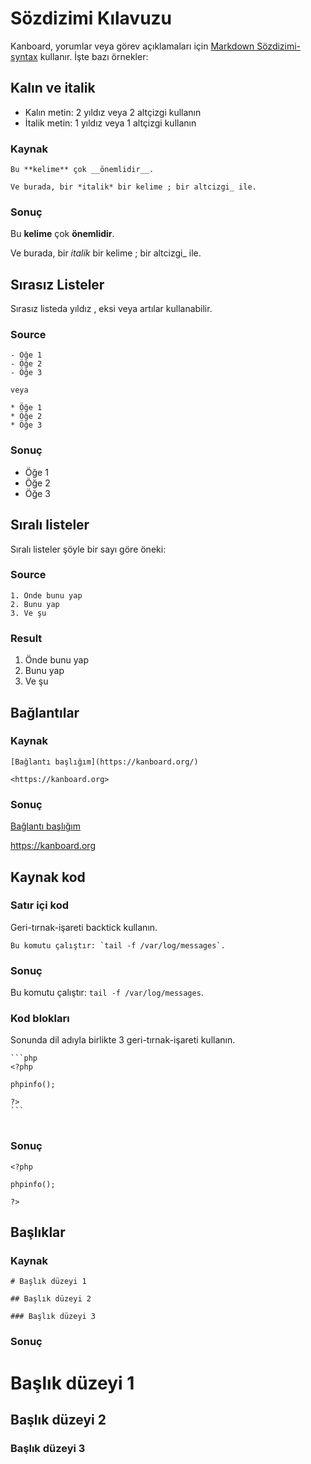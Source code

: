 Sözdizimi Kılavuzu
============

Kanboard, yorumlar veya görev açıklamaları için [Markdown Sözdizimi-syntax](http://en.wikipedia.org/wiki/Markdown) kullanır.
İşte bazı örnekler:

Kalın ve italik
----------------

- Kalın metin: 2 yıldız veya 2 altçizgi kullanın
- İtalik metin: 1 yıldız veya 1 altçizgi kullanın

### Kaynak
```
Bu **kelime** çok __önemlidir__.

Ve burada, bir *italik* bir kelime ; bir altcizgi_ ile.
```

### Sonuç

Bu **kelime** çok __önemlidir__.

Ve burada, bir *italik* bir kelime ; bir altcizgi_ ile.

Sırasız Listeler
---------------

Sırasız listeda yıldız , eksi veya artılar kullanabilir.

### Source

```
- Öğe 1
- Öğe 2
- Öğe 3

veya

* Öğe 1
* Öğe 2
* Öğe 3
```

### Sonuç

- Öğe 1
- Öğe 2
- Öğe 3

Sıralı listeler
-------------

Sıralı listeler şöyle bir sayı göre öneki:

### Source

```
1. Önde bunu yap
2. Bunu yap
3. Ve şu
```

### Result

1. Önde bunu yap
2. Bunu yap
3. Ve şu

Bağlantılar
-----

### Kaynak

```
[Bağlantı başlığım](https://kanboard.org/)

<https://kanboard.org>

```

### Sonuç

[Bağlantı başlığım](https://kanboard.org/)

<https://kanboard.org>

Kaynak kod
-----------

### Satır içi kod

Geri-tırnak-işareti backtick kullanın.

```
Bu komutu çalıştır: `tail -f /var/log/messages`.
```

### Sonuç

Bu komutu çalıştır: `tail -f /var/log/messages`.

### Kod blokları

Sonunda dil adıyla birlikte 3 geri-tırnak-işareti kullanın.

<pre>
<code class="language-markdown">```php
&lt;?php

phpinfo();

?&gt;
```
</code>
</pre>

### Sonuç

```
<?php

phpinfo();

?>
```

Başlıklar
------

### Kaynak

```
# Başlık düzeyi 1

## Başlık düzeyi 2

### Başlık düzeyi 3
```

### Sonuç

# Başlık düzeyi 1

## Başlık düzeyi 2

### Başlık düzeyi 3

